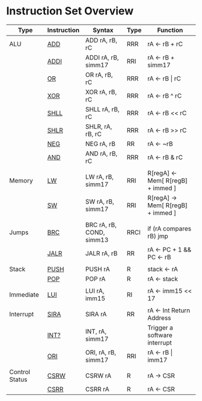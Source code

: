 # Instruction Set Overview

| Type           | Instruction                                   | Syntax                   | Type | Function                          |
| -------------- | --------------------------------------------- | ------------------------ | ---- | --------------------------------- |
| ALU            | [ADD](../cpu/instructions.md#add)             | ADD rA, rB, rC           | RRR  | rA <- rB + rC                     |
|                | [ADDI](../cpu/instructions.md#addi)           | ADDI rA, rB, simm17      | RRI  | rA <- rB + simm17                 |
|                | [OR](../cpu/instructions.md#or)               | OR rA, rB, rC            | RRR  | rA <- rB \| rC                    |
|                | [XOR](../cpu/instructions.md#xor)             | XOR rA, rB, rC           | RRR  | rA <- rB ^ rC                     |
|                | [SHLL](../cpu/instructions.md#shll)           | SHLL rA, rB, rC          | RRR  | rA <- rB << rC                    |
|                | [SHLR](../cpu/instructions.md#shlr)           | SHLR, rA, rB, rC         | RRR  | rA <- rB >> rC                    |
|                | [NEG](../cpu/instructions.md#neg)             | NEG rA, rB               | RR   | rA <- ~rB                         |
|                | [AND](../cpu/instructions.md#and)             | AND rA, rB, rC           | RRR  | rA <- rB & rC                     |
|                |                                               |                          |      |                                   |
| Memory         | [LW](../cpu/instructions.md#lw)               | LW rA, rB, simm17        | RRI  | R[regA] <- Mem[ R[regB] + immed ] |
|                | [SW](../cpu/instructions.md#sw)               | SW rA, rB, simm17        | RRI  | R[regA] -> Mem[ R[regB] + immed ] |
|                |                                               |                          |      |                                   |
| Jumps          | [BRC](../cpu/instructions.md#brc)             | BRC rA, rB, COND, simm13 | RRCI | if (rA compares rB) jmp           |
|                | [JALR](../cpu/instructions.md#jalr)           | JALR rA, rB              | RR   | rA <- PC + 1 && PC <- rB          |
|                |                                               |                          |      |                                   |
| Stack          | [PUSH](../cpu/instructions.md#push)           | PUSH rA                  | R    | stack <- rA                       |
|                | [POP](../cpu/instructions.md#pop)             | POP rA                   | R    | rA <- stack                       |
|                |                                               |                          |      |                                   |
| Immediate      | [LUI](../cpu/instructions.md#lui)             | LUI rA, imm15            | RI   | rA <- imm15 << 17                 |
|                |                                               |                          |      |                                   |
| Interrupt      | [SIRA](../cpu/instructions.md#sira)           | SIRA rA                  | RR   | rA <- Int Return Address          |
|                | [INT?](../cpu/instructions.md#int)           | INT, rA, simm17          |      | Trigger a software interrupt      |
|                | [ORI](../cpu/instructions.md#ori)             | ORI, rA, rB, simm17      | RRI  | rA <- rB \| imm17                 |
|                |                                               |                          |      |                                   |
| Control Status | [CSRW](../cpu/instructions.md#csrw)           | CSRW rA                  | R    | rA -> CSR                         |
|                | [CSRR](../cpu/instructions.md#csrr)           | CSRR rA                  | R    | rA <- CSR                         |